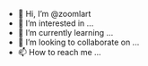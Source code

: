 - 👋 Hi, I’m @zoomlart
- 👀 I’m interested in ...
- 🌱 I’m currently learning ...
- 💞️ I’m looking to collaborate on ...
- 📫 How to reach me ...

<!---
zoomlart/zoomlart is a ✨ special ✨ repository because its `README.md` (this file) appears on your GitHub profile.
You can click the Preview link to take a look at your changes.
--->
